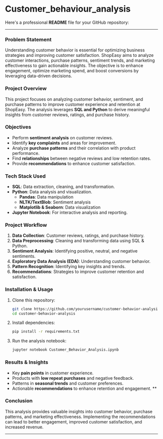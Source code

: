 # Customer_behaviour_analysis
Here's a professional **README** file for your GitHub repository:  

---
### **Problem Statement**
Understanding customer behavior is essential for optimizing business strategies and improving customer satisfaction. ShopEasy aims to analyze customer interactions, purchase patterns, sentiment trends, and marketing effectiveness to gain actionable insights. The objective is to enhance engagement, optimize marketing spend, and boost conversions by leveraging data-driven decisions.           

### **Project Overview**  
This project focuses on analyzing customer behavior, sentiment, and purchase patterns to improve customer experience and retention at ShopEasy. The analysis leverages **SQL and Python** to derive meaningful insights from customer reviews, ratings, and purchase history.  

### **Objectives**  
- Perform **sentiment analysis** on customer reviews.  
- Identify **key complaints** and areas for improvement.  
- Analyze **purchase patterns** and their correlation with product performance.  
- Find **relationships** between negative reviews and low retention rates.  
- Provide **recommendations** to enhance customer satisfaction.  

### **Tech Stack Used**  
- **SQL**: Data extraction, cleaning, and transformation.  
- **Python**: Data analysis and visualization.  
  - **Pandas**: Data manipulation  
  - **NLTK/TextBlob**: Sentiment analysis  
  - **Matplotlib & Seaborn**: Data visualization  
- **Jupyter Notebook**: For interactive analysis and reporting.  

### **Project Workflow**  
1. **Data Collection**: Customer reviews, ratings, and purchase history.  
2. **Data Preprocessing**: Cleaning and transforming data using SQL & Python.  
3. **Sentiment Analysis**: Identifying positive, neutral, and negative sentiments.  
4. **Exploratory Data Analysis (EDA)**: Understanding customer behavior.  
5. **Pattern Recognition**: Identifying key insights and trends.  
6. **Recommendations**: Strategies to improve customer retention and satisfaction.  

### **Installation & Usage**  
1. Clone this repository:  
   ```bash
   git clone https://github.com/yourusername/customer-behavior-analysis.git
   cd customer-behavior-analysis
   ```
2. Install dependencies:  
   ```bash
   pip install -r requirements.txt
   ```
3. Run the analysis notebook:  
   ```bash
   jupyter notebook Customer_Behavior_Analysis.ipynb
   ```

### **Results & Insights**  
- Key **pain points** in customer experience.  
- Products with **low repeat purchases** and negative feedback.  
- Patterns in **seasonal trends** and customer preferences.  
- Actionable **recommendations** to enhance retention and engagement.
**
### **Conclusion**
This analysis provides valuable insights into customer behavior, purchase patterns, and marketing effectiveness. Implementing the recommendations can lead to better engagement, improved customer satisfaction, and increased revenue.


---

